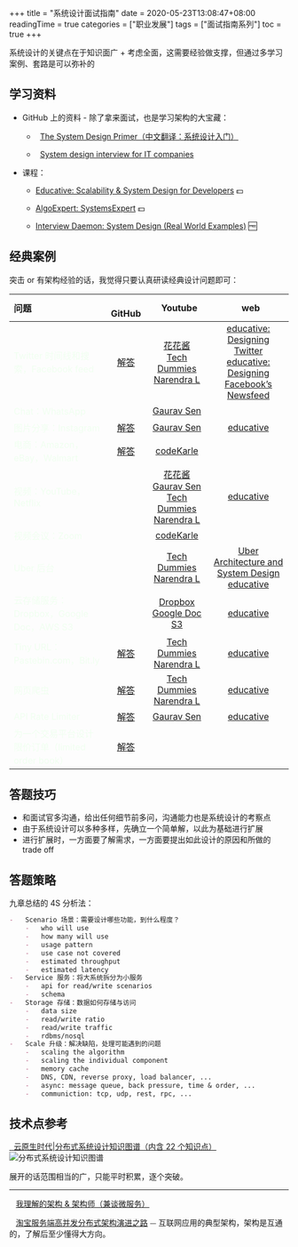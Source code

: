 +++
title = "系统设计面试指南"
date = 2020-05-23T13:08:47+08:00
readingTime = true
categories = ["职业发展"]
tags = ["面试指南系列"]
toc = true
+++

系统设计的关键点在于知识面广 + 考虑全面，这需要经验做支撑，但通过多学习案例、套路是可以弥补的

<!--more-->

## 学习资料

-   GitHub 上的资料 - 除了拿来面试，也是学习架构的大宝藏：

    -   <i class="fab fa-github" aria-hidden="true"></i>&nbsp; [The System Design Primer（中文翻译：系统设计入门）](https://github.com/donnemartin/system-design-primer/blob/master/README-zh-Hans.md)

    -   <i class="fab fa-github" aria-hidden="true"></i>&nbsp; [System design interview for IT companies](https://github.com/checkcheckzz/system-design-interview)

-   课程：

    -   [Educative: Scalability & System Design for Developers](https://www.educative.io/path/scalability-system-design) 💵

    -   [AlgoExpert: SystemsExpert](https://www.algoexpert.io/systems/product) 💵

    -   [Interview Daemon: System Design (Real World Examples)](https://interviewdaemon.com/courses/design-real-world-examples/) 🆓

## 经典案例

突击 or 有架构经验的话，我觉得只要认真研读经典设计问题即可：

| 问题                                                                           |                                  <i class="fab fa-github" aria-hidden="true"></i>&nbsp; GitHub                                   |                                                                                                                              <i class="fab fa-youtube"></i>&nbsp; Youtube                                                                                                                              |                                                                                                    <i class="fas fa-external-link-alt"></i>&nbsp;  web                                                                                                     |
| :----------------------------------------------------------------------------- | :------------------------------------------------------------------------------------------------------------------------------: | :---------------------------------------------------------------------------------------------------------------------------------------------------------------------------------------------------------------------------------------------------------------------------------------------------: | :-------------------------------------------------------------------------------------------------------------------------------------------------------------------------------------------------------------------------------------------------: |
| <font color="honeydew">Twitter 时间线和搜索，Facebook feed</font>              |        [解答](https://github.com/donnemartin/system-design-primer/blob/master/solutions/system_design/twitter/README.md)         |                                                        [花花酱](https://www.youtube.com/watch?v=PMCdWr6ejpw&list=PLLuMmzMTgVK4RuSJjXUxjeUt3-vSyA1Or&index=2&t=86s)<br/>[Tech Dummies Narendra L](https://www.youtube.com/watch?v=wYk0xPP_P_8)                                                         | [educative: Designing Twitter](https://www.educative.io/courses/grokking-the-system-design-interview/m2G48X18NDO)<br/>[educative: Designing Facebook’s Newsfeed](https://www.educative.io/courses/grokking-the-system-design-interview/gxpWJ3ZKYwl) |
| <font color="honeydew">Chat：WhatsApp</font>                                   |                                                                                                                                  |                                                                                                                       [Gaurav Sen](https://www.youtube.com/watch?v=vvhC64hQZMk)                                                                                                                       |                                                                                                                                                                                                                                                     |
| <font color="honeydew">图片分享：Instagram</font>                              |                    [解答](https://www.educative.io/courses/grokking-the-system-design-interview/m2yDVZnQ8lG)                     |                                                                                                                       [Gaurav Sen](https://www.youtube.com/watch?v=QmX2NPkJTKg)                                                                                                                       |                                                                           [educative](https://www.educative.io/courses/grokking-the-system-design-interview/m2yDVZnQ8lG)                                                                            |
| <font color="honeydew">电商：Amazon，eBay，Walmart</font>                      |      [解答](https://github.com/donnemartin/system-design-primer/blob/master/solutions/system_design/scaling_aws/README.md)       |                                                                                                                       [codeKarle](https://www.youtube.com/watch?v=EpASu_1dUdE)                                                                                                                        |                                                                                                                                                                                                                                                     |
| <font color="honeydew">视频：YouTube，Netflix</font>                           |                                                                                                                                  | [花花酱](https://www.youtube.com/watch?v=mp-OSK6jm1c&list=PLLuMmzMTgVK4RuSJjXUxjeUt3-vSyA1Or&index=3&t=27s)<br/> [Gaurav Sen](https://www.youtube.com/watch?v=vvhC64hQZMk)<br/>[Tech Dummies Narendra L](https://www.youtube.com/watch?v=psQzyFfsUGU&list=PLkQkbY7JNJuBoTemzQfjym0sqbOHt5fnV&index=5) |                                                                           [educative](https://www.educative.io/courses/grokking-the-system-design-interview/xV26VjZ7yMl)                                                                            |
| <font color="honeydew">视频会议：Zoom</font>                                   |                                                                                                                                  |                                                                                                                       [codeKarle](https://www.youtube.com/watch?v=G32ThJakeHk)                                                                                                                        |                                                                                                                                                                                                                                                     |
| <font color="honeydew">Uber 后台</font>                                        |                                                                                                                                  |                                                                                                                [Tech Dummies Narendra L](https://www.youtube.com/watch?v=umWABit-wbk)                                                                                                                 |            [Uber Architecture and System Design](https://medium.com/nerd-for-tech/uber-architecture-and-system-design-e8ac26690dfc)<br/> [educative](https://www.educative.io/courses/grokking-the-system-design-interview/YQVkjp548NM)             |
| <font color="honeydew">云存储服务：Dropbox，Google Doc，AWS S3</font>          |                                                                                                                                  |                                                              [Dropbox](https://www.youtube.com/watch?v=U0xTu6E2CT8)<br/>[Google Doc](https://www.youtube.com/watch?v=2auwirNBvGg)<br/>[S3](https://www.youtube.com/watch?v=UmWtcgC96X8)                                                               |                                                                           [educative](https://www.educative.io/courses/grokking-the-system-design-interview/m22Gymjp4mG)                                                                            |
| <font color="honeydew">Tiny URL：Pastebin.com，Bit.ly</font>                   | [解答](https://github.com/donnemartin/system-design-primer/blob/master/solutions/system_design/pastebin/README-zh-Hans.md) <br/> |                                                                                                                [Tech Dummies Narendra L](https://www.youtube.com/watch?v=JQDHz72OA3c)                                                                                                                 |                                                            [educative](https://www.educative.io/courses/grokking-the-system-design-interview/m2ygV4E81AR?affiliate_id=5073518643380224)                                                             |
| <font color="honeydew">网页爬虫</font>                                         |      [解答](https://github.com/donnemartin/system-design-primer/blob/master/solutions/system_design/web_crawler/README.md)       |                                                                                                                [Tech Dummies Narendra L](https://www.youtube.com/watch?v=BKZxZwUgL3Y)                                                                                                                 |                                                                           [educative](https://www.educative.io/courses/grokking-the-system-design-interview/NE5LpPrWrKv)                                                                            |
| <font color="honeydew">API Rate Limiter</font>                                 |      [解答](https://github.com/donnemartin/system-design-primer/blob/master/solutions/system_design/web_crawler/README.md)       |                                                                                                                       [Gaurav Sen](https://www.youtube.com/watch?v=xrizarXJgC8)                                                                                                                       |                                                                           [educative](https://www.educative.io/courses/grokking-the-system-design-interview/3jYKmrVAPGQ)                                                                            |
| <font color="honeydew">为一个交易平台设计限价订单（limited order book）</font> |      [解答](https://javarevisited.blogspot.com/2017/03/2-practical-data-structure-algorithm-interview-questions-java.html)       |                                                                                                                                                                                                                                                                                                       |                                                                                                                                                                                                                                                     |

## 答题技巧

-   和面试官多沟通，给出任何细节前多问，沟通能力也是系统设计的考察点
-   由于系统设计可以多种多样，先确立一个简单解，以此为基础进行扩展
-   进行扩展时，一方面要了解需求，一方面要提出如此设计的原因和所做的 trade off

## 答题策略

九章总结的 4S 分析法：

```md
-   Scenario 场景：需要设计哪些功能，到什么程度？
    -   who will use
    -   how many will use
    -   usage pattern
    -   use case not covered
    -   estimated throughput
    -   estimated latency
-   Service 服务：将大系统拆分为小服务
    -   api for read/write scenarios
    -   schema
-   Storage 存储：数据如何存储与访问
    -   data size
    -   read/write ratio
    -   read/write traffic
    -   rdbms/nosql
-   Scale 升级：解决缺陷，处理可能遇到的问题
    -   scaling the algorithm
    -   scaling the individual component
    -   memory cache
    -   DNS, CDN, reverse proxy, load balancer, ...
    -   async: message queue, back pressure, time & order, ...
    -   communiction: tcp, udp, rest, rpc, ...
```

## 技术点参考

[<i class="fas fa-external-link-alt"></i>&nbsp; 云原生时代|分布式系统设计知识图谱（内含 22 个知识点）](https://yq.aliyun.com/articles/719353)
![分布式系统设计知识图谱](/images/arch/techniques.png)

展开的话范围相当的广，只能平时积累，逐个突破。

---

<i class="fas fa-external-link-alt"></i>&nbsp;&nbsp; [我理解的架构 & 架构师（兼谈微服务）](/posts/sys101)

<i class="fas fa-external-link-alt"></i>&nbsp;&nbsp; [淘宝服务端高并发分布式架构演进之路](/posts/sys-taobao/) ⏤ 互联网应用的典型架构，架构是互通的，了解后至少懂得大方向。
